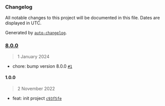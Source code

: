 ### Changelog

All notable changes to this project will be documented in this file. Dates are displayed in UTC.

Generated by [`auto-changelog`](https://github.com/CookPete/auto-changelog).

### [8.0.0](https://hodfords-solutions/hodfords-solutions/nestjs-swagger-helper.git/compare/1.0.0...8.0.0)

> 1 January 2024

- chore: bump version 8.0.0 [`#1`](https://hodfords-solutions/hodfords-solutions/nestjs-swagger-helper.git/pull/1)

#### 1.0.0

> 2 November 2022

- feat: init project [`c93f5fe`](https://hodfords-solutions/hodfords-solutions/nestjs-swagger-helper.git/commit/c93f5fe2488d8e3d1449ffd4f788f208752e2c68)
